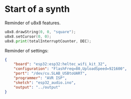 # Start of a synth

Reminder of u8x8 features.

```go
u8x8.drawString(0, 0, "square");
u8x8.setCursor(0, 0);
u8x8.print(totalInterruptCounter, DEC);
```

Reminder of settings:

```json
{
    "board": "esp32:esp32:heltec_wifi_kit_32",
    "configuration": "FlashFreq=80,UploadSpeed=921600",
    "port": "/dev/cu.SLAB_USBtoUART",
    "programmer": "AVR ISP",
    "sketch": "esp32_audio.ino",
    "output": "../output"
}
```